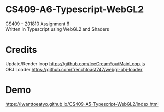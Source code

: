 # CS409-A6-Typescript-WebGL2
CS409 - 201810 Assignment 6  
Written in Typescript using WebGL2 and Shaders

# Credits
Update/Render loop https://github.com/IceCreamYou/MainLoop.js  
OBJ Loader https://github.com/frenchtoast747/webgl-obj-loader

# Demo
https://iwanttoeatyo.github.io/CS409-A5-Typescript-WebGL2/index.html
